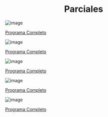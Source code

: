 <h1 align="center"> Parciales </h1>

![image](https://user-images.githubusercontent.com/55964635/140314240-4aec455d-d00d-4a96-a9ae-3d2f1fa05be4.png)

[Programa Completo](https://github.com/Fabian-Martinez1/Taller-de-Programacion/tree/main/Parciales%20Objetos/FabianMartinezRinconParcial/src/fabianmartinezrinconparcial)

![image](https://user-images.githubusercontent.com/55964635/140591571-6aa7102a-59d9-437c-92d5-c6e804dade9d.png)

[Programa Completo](https://github.com/Fabian-Martinez1/Taller-de-Programacion/tree/main/Parciales%20Objetos/ParcialJu/src/parcialju)

![image](https://user-images.githubusercontent.com/55964635/140592529-e53df144-ebad-4531-be4f-1edb0fe54dad.png)

[Programa Completo](https://github.com/Fabian-Martinez1/Taller-de-Programacion/tree/main/Parciales%20Objetos/Parcial1/src/parcial1)

![image](https://user-images.githubusercontent.com/55964635/140609802-f27e0ac6-c3de-416f-9ed8-80a2ca1a239c.png)

[Programa Completo](https://github.com/Fabian-Martinez1/Taller-de-Programacion/tree/main/Parciales%20Objetos/Parcial10/src/parcial10)

![image](https://user-images.githubusercontent.com/55964635/140610154-075b66d3-8726-4811-99f9-a5bb7da22da9.png)

[Programa Completo]()
